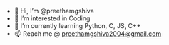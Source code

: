 - 👋 Hi, I’m @preethamgshiva
- 👀 I’m interested in Coding
- 🌱 I’m currently learning Python, C, JS, C++
- 📫 Reach me @ preethamgshiva2004@gmail.com

<!---
preethamgshiva/preethamgshiva is a ✨ special ✨ repository because its `README.md` (this file) appears on your GitHub profile.
You can click the Preview link to take a look at your changes.
--->
